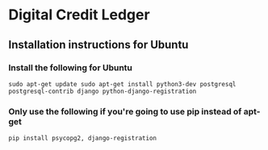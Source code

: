 # Digital Credit Ledger
## Installation instructions for Ubuntu

### Install the following for Ubuntu
`
sudo apt-get update
sudo apt-get install python3-dev postgresql postgresql-contrib django python-django-registration
`

### Only use the following if you're going to use pip instead of apt-get

`pip install psycopg2, django-registration`
